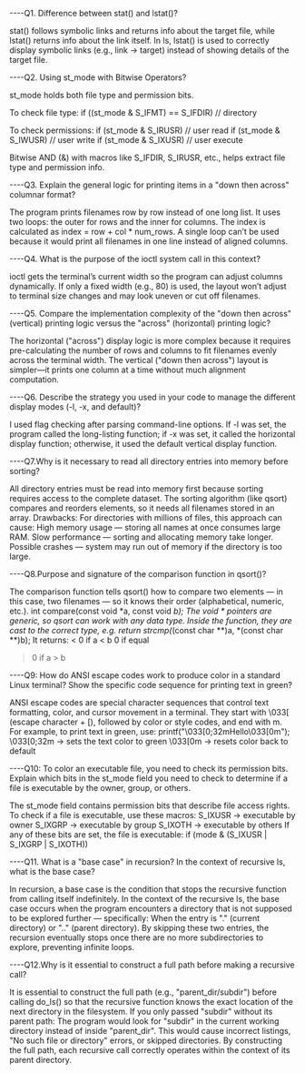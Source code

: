 ----Q1. Difference between stat() and lstat()?

stat() follows symbolic links and returns info about the target file, while lstat() returns info about the link itself.
In ls, lstat() is used to correctly display symbolic links (e.g., link -> target) instead of showing details of the target file.


----Q2. Using st_mode with Bitwise Operators?

st_mode holds both file type and permission bits.

To check file type:
if ((st_mode & S_IFMT) == S_IFDIR) // directory

To check permissions:
if (st_mode & S_IRUSR) // user read
if (st_mode & S_IWUSR) // user write
if (st_mode & S_IXUSR) // user execute

Bitwise AND (&) with macros like S_IFDIR, S_IRUSR, etc., helps extract file type and permission info.


----Q3. Explain the general logic for printing items in a "down then across" columnar format?

The program prints filenames row by row instead of one long list. It uses two loops: the outer for rows and the inner for columns. The index is calculated as index = row + col * num_rows. A single loop can’t be used because it would print all filenames in one line instead of aligned columns.



----Q4. What is the purpose of the ioctl system call in this context?

ioctl gets the terminal’s current width so the program can adjust columns dynamically. If only a fixed width (e.g., 80) is used, the layout won’t adjust to terminal size changes and may look uneven or cut off filenames.



----Q5. Compare the implementation complexity of the "down then across" (vertical) printing logic
versus the "across" (horizontal) printing logic?

The horizontal ("across") display logic is more complex because it requires pre-calculating the number of rows and columns to fit filenames evenly across the terminal width. The vertical ("down then across") layout is simpler—it prints one column at a time without much alignment computation.


----Q6. Describe the strategy you used in your code to manage the different display modes (-l, -x,
and default)?

I used flag checking after parsing command-line options. If -l was set, the program called the long-listing function; if -x was set, it called the horizontal display function; otherwise, it used the default vertical display function.



----Q7.Why is it necessary to read all directory entries into memory before sorting?

All directory entries must be read into memory first because sorting requires access to the complete dataset. The sorting algorithm (like qsort) compares and reorders elements, so it needs all filenames stored in an array.
Drawbacks:
For directories with millions of files, this approach can cause:
High memory usage — storing all names at once consumes large RAM.
Slow performance — sorting and allocating memory take longer.
Possible crashes — system may run out of memory if the directory is too large.


----Q8.Purpose and signature of the comparison function in qsort()?

The comparison function tells qsort() how to compare two elements — in this case, two filenames — so it knows their order (alphabetical, numeric, etc.).
int compare(const void *a, const void *b);
The void * pointers are generic, so qsort can work with any data type.
Inside the function, they are cast to the correct type, e.g.
return strcmp(*(const char **)a, *(const char **)b);
It returns:
< 0 if a < b
0 if equal
> 0 if a > b


----Q9: How do ANSI escape codes work to produce color in a standard Linux terminal? Show the specific code sequence for printing text in green?

ANSI escape codes are special character sequences that control text formatting, color, and cursor movement in a terminal. They start with \033[ (escape character + [), followed by color or style codes, and end with m.
For example, to print text in green, use:
printf("\033[0;32mHello\033[0m");
\033[0;32m → sets the text color to green
\033[0m → resets color back to default



----Q10: To color an executable file, you need to check its permission bits. Explain which bits in the st_mode field you need to check to determine if a file is executable by the owner, group, or others.

The st_mode field contains permission bits that describe file access rights.
To check if a file is executable, use these macros:
S_IXUSR → executable by owner
S_IXGRP → executable by group
S_IXOTH → executable by others
If any of these bits are set, the file is executable:
if (mode & (S_IXUSR | S_IXGRP | S_IXOTH))

----Q11. What is a "base case" in recursion? In the context of recursive ls, what is the base case?

In recursion, a base case is the condition that stops the recursive function from calling itself indefinitely.
In the context of the recursive ls, the base case occurs when the program encounters a directory that is not supposed to be explored further — specifically:
When the entry is "." (current directory) or ".." (parent directory).
By skipping these two entries, the recursion eventually stops once there are no more subdirectories to explore, preventing infinite loops.


----Q12.Why is it essential to construct a full path before making a recursive call?

It is essential to construct the full path (e.g., "parent_dir/subdir") before calling do_ls() so that the recursive function knows the exact location of the next directory in the filesystem.
If you only passed "subdir" without its parent path:
The program would look for "subdir" in the current working directory instead of inside "parent_dir".
This would cause incorrect listings, "No such file or directory" errors, or skipped directories.
By constructing the full path, each recursive call correctly operates within the context of its parent directory.
